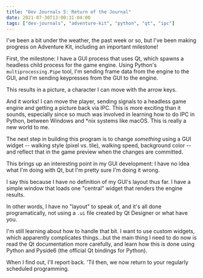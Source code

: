 ```yaml
---
title: "Dev Journals 5: Return of the Journal"
date: 2021-07-30T13:00:31-04:00
tags: ["dev-journals", "adventure-kit", "python", "qt", "ipc"]
---
```


I've been a bit under the weather, the past week or so, but I've been making progress on Adventure Kit, including an important milestone!

First, the milestone: I have a GUI process that uses Qt, which spawns a headless child process for the game engine. Using Python's `multiprocessing.Pipe` tool, I'm sending frame data from the engine to the GUI, and I'm sending keypresses from the GUI to the engine. 

This results in a picture, a character I can move with the arrow keys.

And it works! I can move the player, sending signals to a headless game engine and getting a picture back via IPC. This is more exciting than it sounds, especially since so much was involved in learning how to do IPC in Python, between Windows and *nix systems like macOS. This is really a new world to me.

The next step in building this program is to change _something_ using a GUI widget -- walking style (pixel vs. tile), walking speed, background color -- and reflect that in the game preview when the changes are committed.

This brings up an interesting point in my GUI development: I have no idea what I'm doing with Qt, but I'm pretty sure I'm doing it wrong.

I say this because I have no definition of my GUI's layout thus far. I have a simple window that loads one "central" widget that renders the engine results.

In other words, I have no "layout" to speak of, and it's all done programatically, not using a `.ui` file created by Qt Designer or what have you.

I'm still learning about how to handle that bit. I want to use custom widgets, which apparently complicates things...but the main thing I need to do now is read the Qt documentation more carefully, and learn how this is done using Python and Pyside6 (the official Qt bindings for Python).

When I find out, I'll report back. 'Til then, we now return to your regularly scheduled programming.
